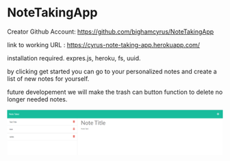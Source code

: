 # NoteTakingApp

Creator Github Account: https://github.com/bighamcyrus/NoteTakingApp

link to working URL : https://cyrus-note-taking-app.herokuapp.com/

installation required. expres.js, heroku, fs, uuid.

by clicking get started you can go to your personalized notes and create a list of new notes for yourself. 

future developement we will make the trash can button function to delete no longer needed notes. 

![](Iamges/noteTakingAppScreenShot.png)